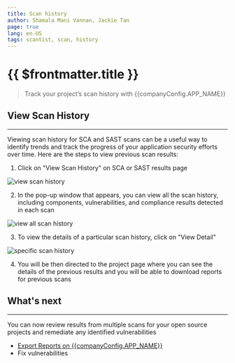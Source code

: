 ```yaml
---
title: Scan history
author: Shamala Mani Vannan, Jackie Tan
page: true
lang: en-US
tags: scantist, scan, history
---
```


<script setup>
import { companyConfig } from '../../../config/companyConfig.js'
</script>
<ClientOnly>

# {{ $frontmatter.title }}

> Track your project’s scan history with {{companyConfig.APP_NAME}}

## View Scan History

<hr class="thick" />

Viewing scan history for SCA and SAST scans can be a useful way to identify trends and track the progress of your application security efforts over time. Here are the steps to view previous scan results:

1. Click on "View Scan History" on SCA or SAST results page

<img src="/images/Scan-History/Scan-History-1.png" alt="view scan history"/>

2. In the pop-up window that appears, you can view all the scan history, including components, vulnerabilities, and compliance results detected in each scan

<img src="/images/Scan-History/Scan-History-2.png" alt="view all scan history"/>

3. To view the details of a particular scan history, click on "View Detail"

<img src="/images/Scan-History/Scan-History-3.png" alt="specific scan history"/>

4. You will be then directed to the project page where you can see the details of the previous results and you will be able to download reports for previous scans

## What's next

<hr class="thick" />

You can now review results from multiple scans for your open source projects and remediate any identified vulnerabilities

- [Export Reports on {{companyConfig.APP_NAME}}](../SCA/Export-Reports-on-app.md)
- Fix vulnerabilities

</ClientOnly>
